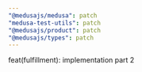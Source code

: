 ```yaml
---
"@medusajs/medusa": patch
"medusa-test-utils": patch
"@medusajs/product": patch
"@medusajs/types": patch
---
```


feat(fulfillment): implementation part 2
